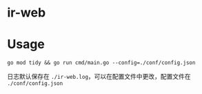 # ir-web

# Usage
```
go mod tidy && go run cmd/main.go --config=./conf/config.json
```

日志默认保存在 `./ir-web.log`，可以在配置文件中更改，配置文件在 `./conf/config.json`